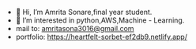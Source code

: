 - 👋 Hi, I’m Amrita Sonare,final year student.
- 👀 I’m interested in python,AWS,Machine - Learning.
- mail to: amritasona3016@gmail.com
- portfolio: https://heartfelt-sorbet-ef2db9.netlify.app/
